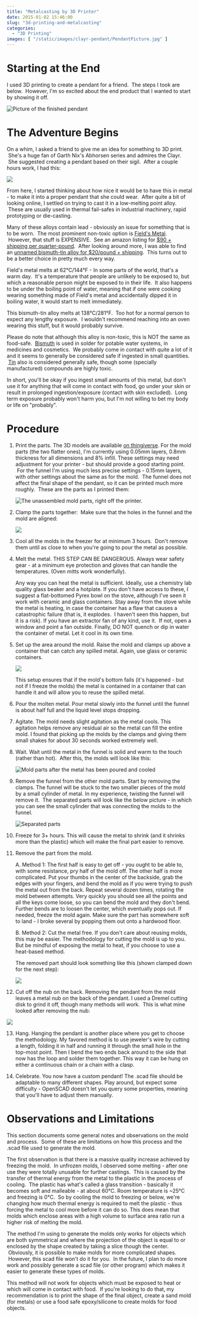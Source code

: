 ```yaml
---
title: "Metalcasting by 3D Printer"
date: 2015-01-02 15:46:00
slug: "3d-printing-and-metalcasting"
categories:
  - "3D Printing"
images: [ "/static/images/clayr-pendant/PendantPicture.jpg" ]
---
```


# Starting at the End

I used 3D printing to create a pendant for a friend.  The steps I took are below.  However, I'm so excited about the end product that I wanted to start by showing it off.

![Picture of the finished pendant](/static/images/clayr-pendant/PendantPicture.jpg)

# The Adventure Begins

On a whim, I asked a friend to give me an idea for something to 3D print.  She's a huge fan of Garth Nix's Abhorsen series and admires the Clayr.  She suggested creating a pendant based on their sigil.  After a couple hours work, I had this:

![](/static/images/clayr-pendant/Pendant.png)

From here, I started thinking about how nice it would be to have this in metal - to make it into a proper pendant that she could wear.  After quite a bit of looking online, I settled on trying to cast it in a low-melting point alloy.  These are usually used in thermal fail-safes in industrial machinery, rapid prototyping or die-casting.

Many of these alloys contain lead - obviously an issue for something that is to be worn.  The most prominent non-toxic option is [Field's Metal](http://en.wikipedia.org/wiki/Field%27s_metal).  However, that stuff is EXPENSIVE.  See an amazon listing for [$90 + shipping per quarter-pound](http://www.amazon.com/Melting-Point-Alloy-Fields-Metal/dp/B001QUXA8M/).  After looking around more, I was able to find an [unnamed bismuth-tin alloy for $20/pound + shipping](http://www.amazon.com/gp/product/B001QUXABO/).  This turns out to be a better choice in pretty much every way.  

Field's metal melts at 62°C/144°F - In some parts of the world, that's a warm day.  It's a temperature that people are unlikely to be exposed to, but which a reasonable person might be exposed to in their life.  It also happens to be under the boiling point of water, meaning that if one were cooking wearing something made of Field's metal and accidentally dipped it in boiling water, it would start to melt immediately.

This bismuth-tin alloy melts at 138°C/281°F.  Too hot for a normal person to expect any lengthy exposure.  I wouldn't recommend reaching into an oven wearing this stuff, but it would probably survive.

Please do note that although this alloy is non-toxic, this is NOT the same as food-safe.  [Bismuth](http://en.wikipedia.org/wiki/Bismuth) is used in solder for potable water systems, in medicines and cosmetics.  We probably come in contact with quite a lot of it and it seems to generally be considered safe if ingested in small quantities.  [Tin](http://en.wikipedia.org/wiki/Tin) also is considered generally safe, though some (specially manufactured) compounds are highly toxic.

In short, you'll be okay if you ingest small amounts of this metal, but don't use it for anything that will come in contact with food, go under your skin or result in prolonged ingestion/exposure (contact with skin excluded).  Long term exposure probably won't harm you, but I'm not willing to bet my body or life on "probably".

# Procedure

1. Print the parts. The 3D models are available [on thingiverse](http://www.thingiverse.com/thing:570315). For the mold parts (the two flatter ones), I'm currently using 0.05mm layers, 0.8mm thickness for all dimensions and 8% infill. These settings may need adjustment for your printer - but should provide a good starting point.  For the funnel I'm using much less precise settings - 0.15mm layers, with other settings about the same as for the mold.  The funnel does not affect the final shape of the pendant, so it can be printed much more roughly.  These are the parts as I printed them:

   ![The unassembled mold parts, right off the printer.](/static/images/clayr-pendant/MoldPartsUnassembled.jpg)

2. Clamp the parts together:  Make sure that the holes in the funnel and the mold are aligned:

   ![](/static/images/clayr-pendant/MoldPartsClamped.jpg)

3. Cool all the molds in the freezer for at minimum 3 hours.  Don't remove them until as close to when you're going to pour the metal as possible.

4. Melt the metal. THIS STEP CAN BE DANGEROUS. Always wear safety gear - at a minimum eye protection and gloves that can handle the temperatures. (Oven mitts work wonderfully).

   Any way you can heat the metal is sufficient. Ideally, use a chemistry lab quality glass beaker and a hotplate. If you don't have access to these, I suggest a flat-bottomed Pyrex bowl on the stove, although I've seen it work with ceramic and glass containers. Stay away from the stove while the metal is heating, in case the container has a flaw that causes a catastrophic failure (that is, it explodes.  I haven't seen this happen, but it is a risk). If you have an extractor fan of any kind, use it.  If not, open a window and point a fan outside. Finally, DO NOT quench or dip in water the container of metal. Let it cool in its own time.

5. Set up the area around the mold. Raise the mold and clamps up above a container that can catch any spilled metal. Again, use glass or ceramic containers.

   ![](/static/images/clayr-pendant/CastingSetupDiagram.png)

   This setup ensures that if the mold's bottom fails (it's happened - but not if I freeze the molds) the metal is contained in a container that can handle it and will allow you to reuse the spilled metal.

6. Pour the molten metal. Pour metal slowly into the funnel until the funnel is about half full and the liquid level stops dropping.

7. Agitate. The mold needs slight agitation as the metal cools. This agitation helps remove any residual air so the metal can fill the entire mold. I found that picking up the molds by the clamps and giving them small shakes for about 30 seconds worked extremely well.

8. Wait. Wait until the metal in the funnel is solid and warm to the touch (rather than hot).  After this, the molds will look like this:

   ![Mold parts after the metal has been poured and cooled](/static/images/clayr-pendant/MoldPartsPostcast.jpg)

9. Remove the funnel from the other mold parts. Start by removing the clamps. The funnel will be stuck to the two smaller pieces of the mold by a small cylinder of metal. In my experience, twisting the funnel will remove it.  The separated parts will look like the below picture - in which you can see the small cylinder that was connecting the molds to the funnel.

   ![Separated parts](/static/images/clayr-pendant/PartsSeparated.jpg)

10. Freeze for 3+ hours. This will cause the metal to shrink (and it shrinks more than the plastic) which will make the final part easier to remove.

11. Remove the part from the mold.

    A. Method 1: The first half is easy to get off - you ought to be able to, with some resistance, pry half of the mold off. The other half is more complicated. Put your thumbs in the center of the backside, grab the edges with your fingers, and bend the mold as if you were trying to push the metal out from the back. Repeat several dozen times, rotating the mold between attempts. Very quickly you should see all the points and all the keys come loose, so you can bend the mold and they don't bend. Further bends are to loosen the center, which eventually pops out. If needed, freeze the mold again. Make sure the part has somewhere soft to land - I broke several by popping them out onto a hardwood floor.

    B. Method 2: Cut the metal free. If you don't care about reusing molds, this may be easier. The methodology for cutting the mold is up to you. But be mindful of exposing the metal to heat, if you choose to use a heat-based method.

    The removed part should look something like this (shown clamped down for the next step):

    ![](/static/images/clayr-pendant/PendantRemoved.jpg)

12. Cut off the nub on the back. Removing the pendant from the mold leaves a metal nub on the back of the pendant. I used a Dremel cutting disk to grind it off, though many methods will work.  This is what mine looked after removing the nub:

   ![](/static/images/clayr-pendant/PendantGround.jpg)

13. Hang. Hanging the pendant is another place where you get to choose the methodology. My favored method is to use jeweler's wire by cutting a length, folding it in half and running it through the small hole in the top-most point. Then I bend the two ends back around to the side that now has the loop and solder them together. This way it can be hung on either a continuous chain or a chain with a clasp.

14. Celebrate. You now have a custom pendant! The .scad file should be adaptable to many different shapes. Play around, but expect some difficulty - OpenSCAD doesn't let you query some properties, meaning that you'll have to adjust them manually.

# Observations and Limitations

This section documents some general notes and observations on the mold and process.  Some of these are limitations on how this process and the .scad file used to generate the mold.

The first observation is that there is a massive quality increase achieved by freezing the mold.  In unfrozen molds, I observed some melting - after one use they were totally unusable for further castings.  This is caused by the transfer of thermal energy from the metal to the plastic in the process of cooling.  The plastic has what's called a glass transition - basically it becomes soft and malleable - at about 60°C. Room temperature is ~25°C and freezing is 0°C.  So by cooling the mold to freezing or below, we're changing how much thermal energy is required to melt the plastic - thus forcing the metal to cool more before it can do so. This does mean that molds which enclose areas with a high volume to surface area ratio run a higher risk of melting the mold.

The method I'm using to generate the molds only works for objects which are both symmetrical and where the projection of the object is equal to or enclosed by the shape created by taking a slice though the center.  Obviously, it is possible to make molds for more complicated shapes.  However, this scad file won't do it for you.  In the future, I plan to do more work and possibly generate a scad file (or other program) which makes it easier to generate these types of molds.

This method will not work for objects which must be exposed to heat or which will come in contact with food.  If you're looking to do that, my recommendation is to print the shape of the final object, create a sand mold (for metals) or use a food safe epoxy/silicone to create molds for food objects.